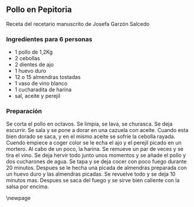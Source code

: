 ## Pollo en Pepitoria

Receta del recetario manuscrito de Josefa Garzón Salcedo

### Ingredientes para 6 personas

- 1 pollo de 1,2Kg
- 2 cebollas
- 2 dientes de ajo
- 1 huevo duro
- 12 o 15 almendras tostadas
- 1 vaso de vino blanco
- 1 cucharadita de harina
- sal, aceite y perejil

### Preparación

Se corta el pollo en octavos.
Se limpia, se lava, se churasca.
Se deja escurrir.
Se sala y se pone a dorar en una cazuela con aceite.
Cuando esta bien dorado se saca, y en el mismo aceite se sofríe la cebolla rayada.
Cuendo empiece a coger color se le echa el ajo y el perejil picado en un mortero.
Al cabo de un poco, la harina.
Se remueve un par de veces y se tira el vino.
Se deja hervir todo junto unos momentos y se añade el pollo y dos cucharones de agua.
Se tapa y se deja cocer con poco fuego durante 20 minutos.
Despues se le hecha una picada de almendras preparada con un huevo duro y las almendras picadas.
Se revuelve todo y se deja 10 minutos mas.
Despues se saca del fuego y se sirve bien caliente con la salsa por encima.


\newpage
